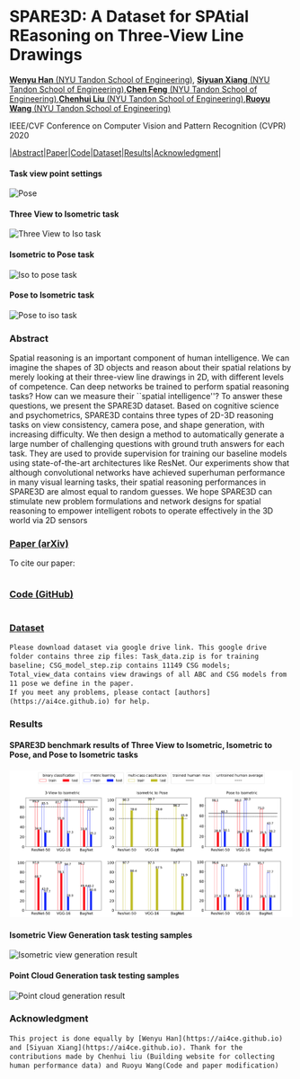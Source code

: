 # SPARE3D: A Dataset for SPAtial REasoning on Three-View Line Drawings

[**Wenyu Han** (NYU Tandon School of Engineering)](https://ai4ce.github.io), [**Siyuan Xiang** (NYU Tandon School of Engineering)](https://ai4ce.github.io),[**Chen Feng** (NYU Tandon School of Engineering)](https://ai4ce.github.io),[**Chenhui Liu** (NYU Tandon School of Engineering)](https://ai4ce.github.io),[**Ruoyu Wang** (NYU Tandon School of Engineering)](https://ai4ce.github.io)

IEEE/CVF Conference on Computer Vision and Pattern Recognition (CVPR) 2020

|[Abstract](#abstract)|[Paper](#paper-arxiv)|[Code](#code-github)|[Dataset](#dataset)|[Results](#results)|[Acknowledgment](#acknowledgment)|
#### Task view point settings 
![Pose](https://github.com/ai4ce/SPARE3D/blob/master/docs/figs/view_point.jpg)
#### Three View to Isometric task 
![Three View to Iso task](https://github.com/ai4ce/SPARE3D/blob/master/docs/figs/Three_view_to_iso.jpg)
#### Isometric to Pose task 
![Iso to pose task](https://github.com/ai4ce/SPARE3D/blob/master/docs/figs/Iso_to_pose.png)
#### Pose to Isometric task 
![Pose to iso task](https://github.com/ai4ce/SPARE3D/blob/master/docs/figs/Pose_to_iso.jpg)

### Abstract
Spatial reasoning is an important component of human intelligence. We can imagine the shapes of 3D objects and reason about their spatial relations by merely looking at their three-view line drawings in 2D, with different levels of competence. Can deep networks be trained to perform spatial reasoning tasks? How can we measure their ``spatial intelligence''? To answer these questions, we present the SPARE3D dataset. Based on cognitive science and psychometrics, SPARE3D contains three types of 2D-3D reasoning tasks on view consistency, camera pose, and shape generation, with increasing difficulty. We then design a method to automatically generate a large number of challenging questions with ground truth answers for each task. They are used to provide supervision for training our baseline models using state-of-the-art architectures like ResNet. Our experiments show that although convolutional networks have achieved superhuman performance in many visual learning tasks, their spatial reasoning performances in SPARE3D are almost equal to random guesses. We hope SPARE3D can stimulate new problem formulations and network designs for spatial reasoning to empower intelligent robots to operate effectively in the 3D world via 2D sensors

### [Paper (arXiv)]()
To cite our paper:

```
```

### [Code (GitHub)](https://github.com/ai4ce/spare3d)

```

``` 
### [Dataset](https://drive.google.com/open?id=1Mi2KZyKAlUOGYRQTDz3E5nhiXY5GhUB2)
```
Please download dataset via google drive link. This google drive folder contains three zip files: Task_data.zip is for training baseline; CSG_model_step.zip contains 11149 CSG models; Total_view_data contains view drawings of all ABC and CSG models from 11 pose we define in the paper.   
If you meet any problems, please contact [authors](https://ai4ce.github.io) for help. 
```
### Results
#### SPARE3D benchmark results of Three View to Isometric, Isometric to Pose, and Pose to Isometric tasks
![Baseline_barchart](https://github.com/ai4ce/SPARE3D/blob/master/docs/figs/baseline_barchart.PNG)
#### Isometric View Generation task testing samples
![Isometric view generation result](https://github.com/ai4ce/SPARE3D/blob/master/docs/figs/Iso_view_generation.PNG)
#### Point Cloud Generation task testing samples
![Point cloud generation result](https://github.com/ai4ce/SPARE3D/blob/master/docs/figs/point_cloud_generation.PNG)


### Acknowledgment
```
This project is done equally by [Wenyu Han](https://ai4ce.github.io) and [Siyuan Xiang](https://ai4ce.github.io). Thank for the contributions made by Chenhui liu (Building website for collecting human performance data) and Ruoyu Wang(Code and paper modification) 
```
